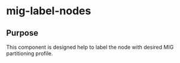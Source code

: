 # mig-label-nodes 

## Purpose
This component is designed help to label the node with desired MIG partitioning profile.

